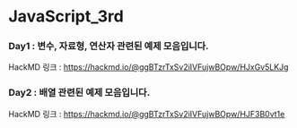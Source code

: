 # JavaScript_3rd
### Day1 : 변수, 자료형, 연산자 관련된 예제 모음입니다.
HackMD 링크 : https://hackmd.io/@ggBTzrTxSv2iIVFujwBOpw/HJxGv5LKJg
### Day2 : 배열 관련된 예제 모음입니다.
HackMD 링크 : https://hackmd.io/@ggBTzrTxSv2iIVFujwBOpw/HJF3B0vt1e
